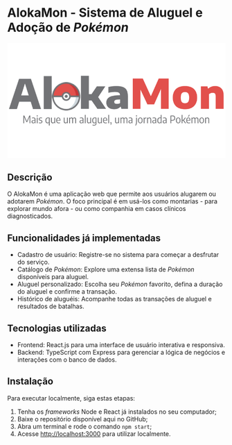 # AlokaMon - Sistema de Aluguel e Adoção de *Pokémon*

![Logo](https://raw.githubusercontent.com/PedroMiola/Trabalho-INF01127/main/src/assets/images/alokamon_logo.png)

## Descrição

O AlokaMon é uma aplicação web que permite aos usuários alugarem ou adotarem *Pokémon*. O foco principal é em usá-los como montarias - para explorar mundo afora - ou como companhia em casos clínicos diagnosticados.

## Funcionalidades já implementadas

- Cadastro de usuário: Registre-se no sistema para começar a desfrutar do serviço.
- Catálogo de *Pokémon*: Explore uma extensa lista de *Pokémon* disponíveis para aluguel.
- Aluguel personalizado: Escolha seu *Pokémon* favorito, defina a duração do aluguel e confirme a transação.
- Histórico de aluguéis: Acompanhe todas as transações de aluguel e resultados de batalhas.

## Tecnologias utilizadas

- Frontend: React.js para uma interface de usuário interativa e responsiva.
- Backend: TypeScript com Express para gerenciar a lógica de negócios e interações com o banco de dados.

## Instalação

Para executar localmente, siga estas etapas:

1. Tenha os *frameworks* Node e React já instalados no seu computador;
2. Baixe o repositório disponível aqui no GitHub;
3. Abra um terminal e rode o comando `npm start`;
4. Acesse [http://localhost:3000](http://localhost:3000) para utilizar localmente.
